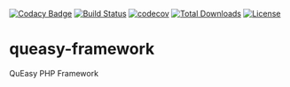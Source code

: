 [![Codacy Badge](https://api.codacy.com/project/badge/Grade/54c036d1b25c482098ece03cf0701694)](https://app.codacy.com/manual/v-dem/queasy-framework?utm_source=github.com&utm_medium=referral&utm_content=v-dem/queasy-framework&utm_campaign=Badge_Grade_Dashboard)
[![Build Status](https://travis-ci.com/v-dem/queasy-framework.svg?branch=master)](https://travis-ci.com/v-dem/queasy-framework)
[![codecov](https://codecov.io/gh/v-dem/queasy-framework/branch/master/graph/badge.svg)](https://codecov.io/gh/v-dem/queasy-framework)
[![Total Downloads](https://poser.pugx.org/v-dem/queasy-framework/downloads)](https://packagist.org/packages/v-dem/queasy-framework)
[![License](https://poser.pugx.org/v-dem/queasy-framework/license)](https://packagist.org/packages/v-dem/queasy-framework)

# queasy-framework
QuEasy PHP Framework

